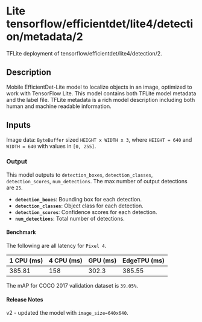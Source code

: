 # Lite tensorflow/efficientdet/lite4/detection/metadata/2

TFLite deployment of tensorflow/efficientdet/lite4/detection/2.

<!-- asset-path: internal -->
<!-- parent-model: tensorflow/efficientdet/lite4/detection/2 -->

## Description

Mobile EfficientDet-Lite model to localize objects in an image, optimized to
work with TensorFlow Lite. This model contains both TFLite model metadata and
the label file. TFLite metadata is a rich model description including both human
and machine readable information.

## Inputs

Image data: `ByteBuffer` sized `HEIGHT x WIDTH x 3`, where `HEIGHT = 640` and
`WIDTH = 640` with values in `[0, 255]`.

### Output

This model outputs to `detection_boxes`, `detection_classes`,
`detection_scores`, `num_detections`. The max number of output detections are
`25`.

*   **`detection_boxes`**: Bounding box for each detection.
*   **`detection_classes`**: Object class for each detection.
*   **`detection_scores`**: Confidence scores for each detection.
*   **`num_detections`**: Total number of detections.

#### Benchmark

The following are all latency for `Pixel 4`.

1 CPU (ms) | 4 CPU (ms) | GPU (ms) | EdgeTPU (ms)
---------- | ---------- | -------- | ------------
385.81     | 158        | 302.3    | 385.55

The mAP for COCO 2017 validation dataset is `39.05%`.

#### Release Notes

v2 - updated the model with `image_size=640x640`.
